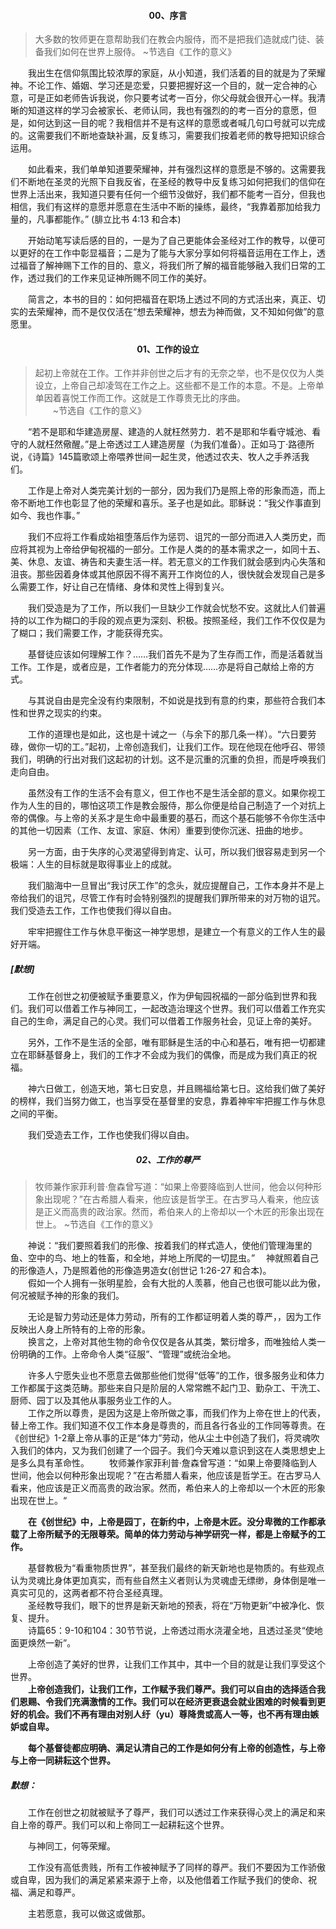 #### <center>00、序言</center>
>大多数的牧师更在意帮助我们在教会内服侍，而不是把我们造就成门徒、装备我们如何在世界上服侍。
~节选自《工作的意义》

&emsp;&emsp;我出生在信仰氛围比较浓厚的家庭，从小知道，我们活着的目的就是为了荣耀神。不论工作、婚姻、学习还是恋爱，只要把握好这一个目的，就一定合神的心意，可是正如老师告诉我说，你只要考试考一百分，你父母就会很开心一样。我清晰的知道这样的学习会被家长、老师认同，我也有强烈的的考一百分的意愿，但是，如何达到这一目的呢？我相信并不是有这样的意愿或者喊几句口号就可以完成的。这需要我们不断地查缺补漏，反复练习，需要我们按着老师的教导把知识综合运用。  

&emsp;&emsp;如此看来，我们单单知道要荣耀神，并有强烈这样的意愿是不够的。这需要我们不断地在圣灵的光照下自我反省，在圣经的教导中反复练习如何把我们的信仰在世界上活出来，我知道只要有任何一个细节没做好，我们都不能考一百分，但我也相信，我们有这样的意愿并愿意在生活中不断的操练，最终，“我靠着那加给我力量的，凡事都能作。”  (腓立比书 4:13 和合本)  

&emsp;&emsp;开始动笔写读后感的目的，一是为了自己更能体会圣经对工作的教导，以便可以更好的在工作中彰显福音；二是为了能与大家分享如何将福音运用在工作上，透过福音了解神赐下工作的目的、意义，将我们所了解的福音能够融入我们日常的工作，透过我们的工作来见证神所赐不同工作的美好。  

&emsp;&emsp;简言之，本书的目的：如何把福音在职场上透过不同的方式活出来，真正、切实的去荣耀神，而不是仅仅活在“想去荣耀神，想去为神而做，又不知如何做”的意愿里。

#### <center>01、工作的设立</center>
> 起初上帝就在工作。工作并非创世之后才有的无奈之举，也不是仅仅为人类设立，上帝自己却凌驾在工作之上。这些都不是工作的本意。不是。上帝单单因着喜悦工作而工作。这就是工作尊贵无比的序曲。  
&emsp;&emsp;~节选自《工作的意义》

&emsp;&emsp;“若不是耶和华建造房屋、建造的人就枉然劳力．若不是耶和华看守城池、看守的人就枉然儆醒。”是上帝透过工人建造房屋（为我们准备）。正如马丁·路德所说，《诗篇》145篇歌颂上帝喂养世间一起生灵，他透过农夫、牧人之手养活我们。  

&emsp;&emsp;工作是上帝对人类完美计划的一部分，因为我们乃是照上帝的形象而造，而上帝不断地工作也彰显了他的荣耀和喜乐。圣子也是如此。耶稣说：“我父作事直到如今、我也作事。”  

&emsp;&emsp;我们不应将工作看成始祖堕落后作为惩罚、诅咒的一部分而进入人类历史，而应将其视为上帝给伊甸祝福的一部分。工作是人类的的基本需求之一，如同十五、美、休息、友谊、祷告和夫妻生活一样。若无意义的工作我们就会感到内心失落和沮丧。那些因着身体或其他原因不得不离开工作岗位的人，很快就会发现自己是多么需要工作，好让自己在情绪、身体和灵性上得到复兴。  

&emsp;&emsp;我们受造是为了工作，所以我们一旦缺少工作就会忧愁不安。这就比人们普遍持的以工作为糊口的手段的观点更为深刻、积极。按照圣经，我们工作不仅仅是为了糊口；我们需要工作，才能获得充实。

&emsp;&emsp;基督徒应该如何理解工作？……我们首先不是为了生存而工作，而是活着就当工作。工作是，或者应是，工作者能力的充分体现……亦是将自己献给上帝的方式。 

&emsp;&emsp;与其说自由是完全没有约束限制，不如说是找到有意的约束，那些符合我们本性和世界之现实的约束。  

&emsp;&emsp;工作的道理也是如此，这也是十诫之一（与余下的那几条一样）。“六日要劳碌，做你一切的工。”起初，上帝创造我们，让我们工作。现在他现在他呼召、带领我们，明确的行出对我们这起初的计划。这不是沉重的沉重的负担，而是呼唤我们走向自由。  

&emsp;&emsp;虽然没有工作的生活不会有意义，但工作也不是生活全部的意义。如果你视工作为人生的目的，哪怕这项工作是教会服侍，那么你便是给自己制造了一个对抗上帝的偶像。与上帝的关系才是生命中最重要的基石，而这个基石能够不令你生活中的其他一切因素（工作、友谊、家庭、休闲）重要到使你沉迷、扭曲的地步。 

&emsp;&emsp;另一方面，由于失序的心灵渴望得到肯定、认可，所以我们很容易走到另一个极端：人生的目标就是取得事业上的成就。  

&emsp;&emsp;我们脑海中一旦冒出“我讨厌工作”的念头，就应提醒自己，工作本身并不是上帝给我们的诅咒，尽管工作有时会特别强烈的提醒我们罪所带来的对万物的诅咒。我们受造去工作，工作也使我们得以自由。 

&emsp;&emsp;牢牢把握住工作与休息平衡这一神学思想，是建立一个有意义的工作人生的最好开端。  

##### [默想]

&emsp;&emsp;工作在创世之初便被赋予重要意义，作为伊甸园祝福的一部分临到世界和我们。我们可以借着工作与神同工，一起改造治理这个世界。我们可以借着工作充实自己的生命，满足自己的心灵。我们可以借着工作服务社会，见证上帝的美好。  

&emsp;&emsp;另外，工作不是生活的全部，唯有耶稣是生活的中心和基石，唯有把一切都建立在耶稣基督身上，我们的工作才不会成为我们的偶像，而是成为我们真正的祝福。  

&emsp;&emsp;神六日做工，创造天地，第七日安息，并且赐福给第七日。这给我们做了美好的榜样，我们当努力做工，也当享受在基督里的安息，靠着神牢牢把握工作与休息之间的平衡。  

&emsp;&emsp;我们受造去工作，工作也使我们得以自由。


##### <center>02、工作的尊严</center>

>牧师兼作家菲利普·詹森曾写道：“如果上帝要降临到人世间，他会以何种形象出现呢？”在古希腊人看来，他应该是哲学王。在古罗马人看来，他应该是正义而高贵的政治家。然而，希伯来人的上帝却以一个木匠的形象出现在世上。    ~节选自《工作的意义》

&emsp;&emsp;神说：“我们要照着我们的形像、按着我们的样式造人，使他们管理海里的鱼、空中的鸟、地上的牲畜，和全地，并地上所爬的一切昆虫。” 　神就照着自己的形像造人，乃是照着他的形像造男造女(创世记 1:26-27 和合本)。  
&emsp;&emsp;假如一个人拥有一张明星脸，会有大批的人羡慕，他自己也很可能以此为傲，何况被赋予神的形象的我们。  

&emsp;&emsp;无论是智力劳动还是体力劳动，所有的工作都证明着人类的尊严，，因为工作反映出人身上所特有的上帝的形象。  
&emsp;&emsp;换言之，上帝对其他生物的命令仅仅是各从其类，繁衍增多，而唯独给人类一份明确的工作。上帝命令人类“征服”、“管理”或统治全地。  

&emsp;&emsp;许多人宁愿失业也不愿意去做那些他们觉得“低等”的工作，很多服务业和体力工作都属于这类范畴。那些来自只是阶层的人常常瞧不起门卫、勤杂工、干洗工、厨师、园丁以及其他从事服务业工作的人。  
&emsp;&emsp;工作之所以尊贵，是因为这是上帝所做之事，而我们作为上帝在世上的代表，替上帝工作。我们知道不仅工作本身是尊贵的，而且各行各业的工作同等尊贵。在《创世纪》1-2章上帝从事的正是“体力”劳动，他从尘土中创造了我们，将灵魂吹入我们的体内，又为我们创建了一个园子。我们今天难以意识到这在人类思想史上是多么具有革命性。
&emsp;&emsp;牧师兼作家菲利普·詹森曾写道：“如果上帝要降临到人世间，他会以何种形象出现呢？”在古希腊人看来，他应该是哲学王。在古罗马人看来，他应该是正义而高贵的政治家。然而，希伯来人的上帝却以一个木匠的形象出现在世上。“  

&emsp;&emsp;**在《创世纪》中，上帝是园丁，在新约中，上帝是木匠。没分卑微的工作都承载了上帝所赋予的无限尊荣。简单的体力劳动与神学研究一样，都是上帝赋予的工作。**  

&emsp;&emsp;基督教极为“看重物质世界”，甚至我们最终的新天新地也是物质的。有些观点认为灵魂比身体更加真实，而有些自然主义者则认为灵魂虚无缥缈，身体倒是唯一真实可见的，这两者都不符合圣经真理。  
&emsp;&emsp;圣经教导我们，眼下的世界是新天新地的预表，将在“万物更新”中被净化、恢复、提升。  
&emsp;&emsp;诗篇65：9-10和104：30节节说，上帝透过雨水浇灌全地，且透过圣灵“使地面更焕然一新”。  

&emsp;&emsp;上帝创造了美好的世界，让我们工作其中，其中一个目的就是让我们享受这个世界。  
&emsp;&emsp;**上帝创造我们，让我们工作，工作赋予我们尊严。我们可以自由的选择适合我们恩赐、令我们充满激情的工作。我们可以在经济更衰退会就业困难的时候看到更好的机会。我们不再有理由对别人纡（yu）尊降贵或高人一等，也不再有理由嫉妒或自卑。**  

&emsp;&emsp;**每个基督徒都应明确、满足认清自己的工作是如何分有上帝的创造性，与上帝与上帝一同耕耘这个世界。**  

##### 默想： 

&emsp;&emsp;工作在创世之初就被赋予了尊严，我们可以透过工作来获得心灵上的满足和来自上帝的尊严。我们可以和上帝同工一起耕耘这个世界。  

&emsp;&emsp;与神同工，何等荣耀。  

&emsp;&emsp;工作没有高低贵贱，所有工作被神赋予了同样的尊严。我们不要因为工作骄傲或自卑，因为我们的满足紧紧来源于上帝，以及他借着工作赋予我们的使命、祝福、满足和尊严。  

&emsp;&emsp;主若愿意，我可以做这或做那。  



